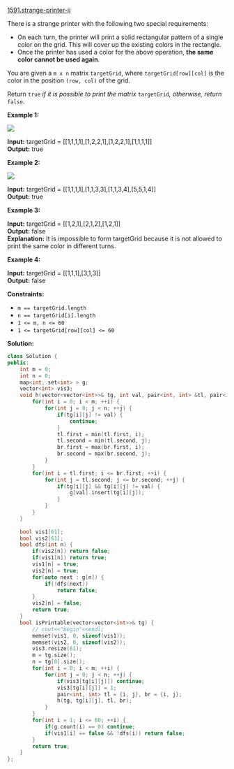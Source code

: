 [1591.strange-printer-ii](https://leetcode.com/problems/strange-printer-ii/)  

There is a strange printer with the following two special requirements:

*   On each turn, the printer will print a solid rectangular pattern of a single color on the grid. This will cover up the existing colors in the rectangle.
*   Once the printer has used a color for the above operation, **the same color cannot be used again**.

You are given a `m x n` matrix `targetGrid`, where `targetGrid[row][col]` is the color in the position `(row, col)` of the grid.

Return `true` _if it is possible to print the matrix_ `targetGrid`_,_ _otherwise, return_ `false`.

**Example 1:**

![](https://assets.leetcode.com/uploads/2020/08/15/sample_1_1929.png)

  
**Input:** targetGrid = \[\[1,1,1,1\],\[1,2,2,1\],\[1,2,2,1\],\[1,1,1,1\]\]  
**Output:** true  

**Example 2:**

![](https://assets.leetcode.com/uploads/2020/08/15/sample_2_1929.png)

  
**Input:** targetGrid = \[\[1,1,1,1\],\[1,1,3,3\],\[1,1,3,4\],\[5,5,1,4\]\]  
**Output:** true  

**Example 3:**

  
**Input:** targetGrid = \[\[1,2,1\],\[2,1,2\],\[1,2,1\]\]  
**Output:** false  
**Explanation:** It is impossible to form targetGrid because it is not allowed to print the same color in different turns.

**Example 4:**

  
**Input:** targetGrid = \[\[1,1,1\],\[3,1,3\]\]  
**Output:** false  

**Constraints:**

*   `m == targetGrid.length`
*   `n == targetGrid[i].length`
*   `1 <= m, n <= 60`
*   `1 <= targetGrid[row][col] <= 60`  



**Solution:**  

```cpp
class Solution {
public:
    int m = 0;
    int n = 0;
    map<int, set<int> > g;
    vector<int> vis3;
    void h(vector<vector<int>>& tg, int val, pair<int, int> &tl, pair<int, int> &br) {
        for(int i = 0; i < m; ++i) {
            for(int j = 0; j < n; ++j) {
                if(tg[i][j] != val) {
                    continue;
                }
                tl.first = min(tl.first, i);
                tl.second = min(tl.second, j);
                br.first = max(br.first, i);
                br.second = max(br.second, j);
            }
        }
        for(int i = tl.first; i <= br.first; ++i) {
            for(int j = tl.second; j <= br.second; ++j) {
                if(tg[i][j] && tg[i][j] != val) {
                    g[val].insert(tg[i][j]);
                }
            }
        }
    }
    
    bool vis1[61];
    bool vis2[61];
    bool dfs(int n) {
        if(vis2[n]) return false;
        if(vis1[n]) return true;
        vis1[n] = true;
        vis2[n] = true;
        for(auto next : g[n]) {
            if(!dfs(next))
                return false;
        }
        vis2[n] = false;
        return true;
    }
    bool isPrintable(vector<vector<int>>& tg) {
        // cout<<"begin"<<endl;
        memset(vis1, 0, sizeof(vis1));
        memset(vis2, 0, sizeof(vis2));
        vis3.resize(61);
        m = tg.size();
        n = tg[0].size();
        for(int i = 0; i < m; ++i) {
            for(int j = 0; j < n; ++j) {
                if(vis3[tg[i][j]]) continue;
                vis3[tg[i][j]] = 1;
                pair<int, int> tl = {i, j}, br = {i, j};
                h(tg, tg[i][j], tl, br);
            }
        }
        for(int i = 1; i <= 60; ++i) {
            if(g.count(i) == 0) continue;
            if(vis1[i] == false && !dfs(i)) return false;
        }
        return true;
    }
};
```
      